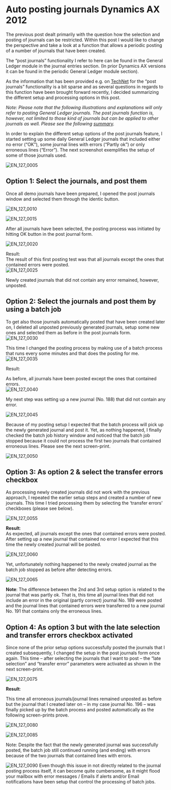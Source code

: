# Auto posting journals Dynamics AX 2012


The previous post dealt primarily with the question how the selection and posting of journals can be restricted. Within this post I would like to change the perspective and take a look at a function that allows a periodic posting of a number of journals that have been created.

The “post journals” functionality I refer to here can be found in the General Ledger module in the journal entries section. (In prior Dynamics AX versions it can be found in the periodic General Ledger module section).

As the information that has been provided e.g. on [TechNet](https://technet.microsoft.com/en-us/library/aa583389.aspx) for the “post journals” functionality is a bit sparse and as several questions in regards to this function have been brought forward recently, I decided summarizing the different setup and processing options in this post.

_Note: Please note that the following illustrations and explanations will only refer to posting General Ledger journals. The post journals function is, however, not limited to those kind of journals but can be applied to other journals as well. Please see the following [summary](https://technet.microsoft.com/en-us/library/aa570269.aspx)._

In order to explain the different setup options of the post journals feature, I started setting up some daily General Ledger journals that included either no error (“OK”), some journal lines with errors (“Partly ok”) or only erroneous lines (“Error”). The next screenshot exemplifies the setup of some of those journals used.

![EN_127_0005](automatic-posting-of-journals_127_0005.png "EN_127_0005")

## Option 1: Select the journals, and post them  

Once all demo journals have been prepared, I opened the post journals window and selected them through the identic button.

![EN_127_0010](automatic-posting-of-journals_127_0010.png "EN_127_0010")

![EN_127_0015](automatic-posting-of-journals_127_0015.png "EN_127_0015")

After all journals have been selected, the posting process was initiated by hitting OK button in the post journal form.

![EN_127_0020](automatic-posting-of-journals_127_0020.png "EN_127_0020")  

Result:  
The result of this first posting test was that all journals except the ones that contained errors were posted.  
![EN_127_0025](automatic-posting-of-journals_127_0025.png "EN_127_0025")  

Newly created journals that did not contain any error remained, however, unposted.

## Option 2: Select the journals and post them by using a batch job  

To get also those journals automatically posted that have been created later on, I deleted all unposted previously generated journals, setup some new ones and selected them as before in the post journals form.  
![EN_127_0030](automatic-posting-of-journals_127_0030.png "EN_127_0030")

This time I changed the posting process by making use of a batch process that runs every some minutes and that does the posting for me.  
![EN_127_0035](automatic-posting-of-journals_127_0035.png "EN_127_0035")  

Result:

As before, all journals have been posted except the ones that contained errors.  
![EN_127_0040](automatic-posting-of-journals_127_0040.png "EN_127_0040")

My next step was setting up a new journal (No. 188) that did not contain any error.  

![EN_127_0045](automatic-posting-of-journals_127_0045.png "EN_127_0045")

Because of my posting setup I expected that the batch process will pick up the newly generated journal and post it. Yet, as nothing happened, I finally checked the batch job history window and noticed that the batch job stopped because it could not process the first two journals that contained erroneous lines. Please see the next screen-print.

![EN_127_0050](automatic-posting-of-journals_127_0050.png "EN_127_0050")

## Option 3: As option 2 & select the transfer errors checkbox  

As processing newly created journals did not work with the previous approach, I repeated the earlier setup steps and created a number of new journals. This time I tried processing them by selecting the ‘transfer errors’ checkboxes (please see below).

![EN_127_0055](automatic-posting-of-journals_127_0055.png "EN_127_0055")

**Result**:  
As expected, all journals except the ones that contained errors were posted. After setting up a new journal that contained no error I expected that this time the newly created journal will be posted.

![EN_127_0060](automatic-posting-of-journals_127_0060.png "EN_127_0060")

Yet, unfortunately nothing happened to the newly created journal as the batch job stopped as before after detecting errors.

![EN_127_0065](automatic-posting-of-journals_127_0065.png "EN_127_0065")

**Note**: The difference between the 2nd and 3rd setup option is related to the journal that was partly ok. That is, this time all journal lines that did not include an error in the original (partly correct) journal No. 189 were posted and the journal lines that contained errors were transferred to a new journal No. 191 that contains only the erroneous lines.

## Option 4: As option 3 but with the late selection and transfer errors checkbox activated  

Since none of the prior setup options successfully posted the journals that I created subsequently, I changed the setup in the post journals form once again. This time – after selecting the journals that I want to post – the “late selection” and “transfer error” parameters were activated as shown in the next screen-print.

![EN_127_0075](automatic-posting-of-journals_127_0075.png "EN_127_0075")  

**Result**:

This time all erroneous journals/journal lines remained unposted as before but the journal that I created later on – in my case journal No. 196 – was finally picked up by the batch process and posted automatically as the following screen-prints prove.

![EN_127_0080](automatic-posting-of-journals_127_0080.png "EN_127_0080")

![EN_127_0085](automatic-posting-of-journals_127_0085.png "EN_127_0085")

Note: Despite the fact that the newly generated journal was successfully posted, the batch job still continued running (and ending) with errors because of the two journals that contained lines with errors.

![EN_127_0090](automatic-posting-of-journals_127_0090.png "EN_127_0090")
Even though this issue in not directly related to the journal posting process itself, it can become quite cumbersome, as it might flood your mailbox with error messages / Emails if alerts and/or Email notifications have been setup that control the processing of batch jobs.
